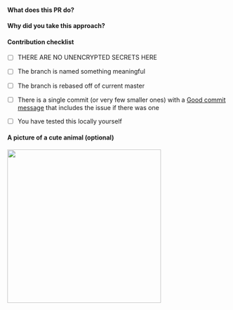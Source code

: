 #### What does this PR do?

#### Why did you take this approach?

#### Contribution checklist

- [ ] THERE ARE NO UNENCRYPTED SECRETS HERE
- [ ] The branch is named something meaningful
- [ ] The branch is rebased off of current master
- [ ] There is a single commit (or very few smaller ones) with a [Good commit message](https://github.com/torvalds/subsurface-for-dirk/blob/master/README#L92) that includes the issue if there was one
- [ ] You have tested this locally yourself


#### A picture of a cute animal (optional)
<img src="https://68.media.tumblr.com/7b36a31855ed619f91b8fc4416d0cafc/tumblr_inline_o6b4ngEE551sdwbtb_540.png" width="350"/>
